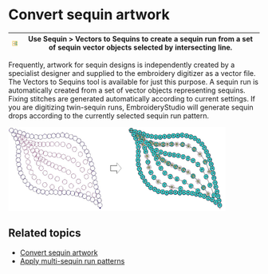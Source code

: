 # Convert sequin artwork

| ![VectorsToSequins.png](assets/VectorsToSequins.png) | Use Sequin > Vectors to Sequins to create a sequin run from a set of sequin vector objects selected by intersecting line. |
| ---------------------------------------------------- | ------------------------------------------------------------------------------------------------------------------------- |

Frequently, artwork for sequin designs is independently created by a specialist designer and supplied to the embroidery digitizer as a vector file. The Vectors to Sequins tool is available for just this purpose. A sequin run is automatically created from a set of vector objects representing sequins. Fixing stitches are generated automatically according to current settings. If you are digitizing twin-sequin runs, EmbroideryStudio will generate sequin drops according to the currently selected sequin run pattern.

![summary_-_special00105.png](assets/summary_-_special00105.png)

## Related topics

- [Convert sequin artwork](../../Applied/sequin_advanced/Convert_sequin_artwork)
- [Apply multi-sequin run patterns](../../Applied/sequin_basics/Apply_multi-sequin_run_patterns)
